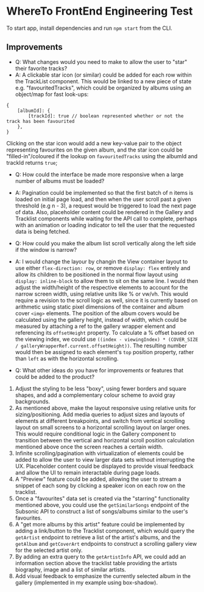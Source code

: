 # WhereTo FrontEnd Engineering Test

To start app, install dependencies and run `npm start` from the CLI.

## Improvements
- Q: What changes would you need to make to allow the user to "star" their favorite tracks?
- A: A clickable star icon (or similar) could be added for each row within the TrackList component. This would be linked to a new piece of state e.g. "favouritedTracks", which could be organized by albums using an object/map for fast look-ups:
```
{
    [albumId]: {
        [trackId]: true // boolean represented whether or not the track has been favourited
    },
}
```
Clicking on the star icon would add a new key-value pair to the object representing favourites on the given album, and the star icon could be "filled-in"/coloured if the lookup on `favouritedTracks` using the albumId and trackId returns `true`;

- Q: How could the interface be made more responsive when a large number of albums must be loaded?
- A: Pagination could be implemented so that the first batch of n items is loaded on initial page load, and then when the user scroll past a given threshold (e.g n - 3), a request would be triggered to load the next page of data. Also, placeholder content could be rendered in the Gallery and Tracklist components while waiting for the API call to complete, perhaps with an animation or loading indicator to tell the user that the requested data is being fetched.

- Q: How could you make the album list scroll vertically along the left side if the window is narrow?
- A: I would change the layour by changin the View container layout to use either `flex-direction: row`, or remove `display: flex` entirely and allow its children to be positioned in the normal flow layout using `display: inline-block` to allow them to sit on the same line. I would then adjust the width/height of the respective elements to account for the narrow screen width, using relative units like % or vw/vh. This would require a revision to the scroll logic as well, since it is currently based on arithmetic using static pixel dimensions of the container and album cover `<img>` elements. The position of the album covers would be calculated using the gallery height, instead of width, which could be measured by attaching a ref to the gallery wrapper element and referencing its `offsetHeight` property. To calculate a % offset based on the viewing index, we could use `((index - viewingIndex) * (COVER_SIZE / galleryWrapperRef.current.offsetHeight))`. The resulting number would then be assigned to each element's `top` position property, rather than `left` as with the horizontal scrolling.

- Q: What other ideas do you have for improvements or features that could be added to the product?

1. Adjust the styling to be less "boxy", using fewer borders and square shapes, and add a complementary colour scheme to avoid gray backgrounds.
2. As mentioned above, make the layout responsive using relative units for sizing/positioning. Add media queries to adjust sizes and layouts of elements at different breakpoints, and switch from vertical scrolling layout on small screens to a horizontal scrolling layout on larger ones. This would require conditional logic in the Gallery component to transition between the vertical and horizontal scroll position calculation mentioned above once the screen reaches a certain width.
3. Infinite scrolling/pagination with virtualization of elements could be added to allow the user to view larger data sets without interrupting the UX. Placeholder content could be displayed to provide visual feedback and allow the UI to remain interactable during page loads.
4. A "Preview" feature could be added, allowing the user to stream a snippet of each song by clicking a speaker icon on each row on the tracklist.
5. Once a "favourites" data set is created via the "starring" functionality mentioned above, you could use the `getSimilarSongs` endpoint of the Subsonic API to construct a list of songs/albums similar to the user's favourites.
6. A "get more albums by this artist" feature could be implemented by adding a link/button to the Tracklist component, which would query the `getArtist` endpoint to retrieve a list of the artist's albums, and the `getAlbum` and `getCoverArt` endpoints to construct a scrolling gallery view for the selected artist only.
7. By adding an extra query to the `getArtistInfo` API, we could add an information section above the tracklist table providing the artists biography, image and a list of similar artists.
8. Add visual feedback to emphasize the currently selected album in the gallery (implemented in my example using box-shadow).


